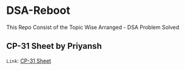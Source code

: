 # DSA-Reboot
This Repo Consist of the Topic Wise Arranged - DSA Problem Solved

## CP-31 Sheet by Priyansh
`Link`: [CP-31 Sheet](https://www.tle-eliminators.com/cp-sheet)
